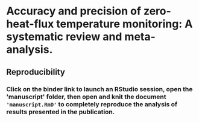 # Accuracy and precision of zero-heat-flux temperature monitoring: A systematic review and meta-analysis. 

## Reproducibility

### Click on the binder link to launch an RStudio session, open the 'manuscript' folder, then open and knit the document `'manuscript.RmD'` to completely reproduce the analysis of results presented in the publication.

